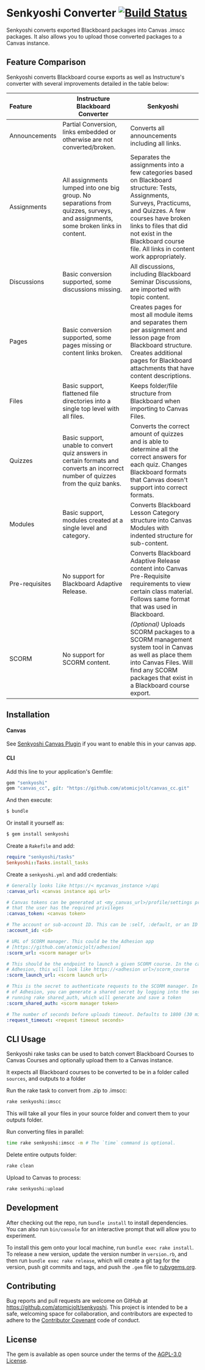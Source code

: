 # Senkyoshi Converter [![Build Status](https://travis-ci.org/atomicjolt/senkyoshi.svg?branch=master)](https://travis-ci.org/atomicjolt/senkyoshi)

Senkyoshi converts exported Blackboard packages into Canvas .imscc packages. It also allows you to upload those converted packages to a Canvas instance.

## Feature Comparison

Senkyoshi converts Blackboard course exports as well as Instructure's converter with several improvements detailed in the table below:

| Feature  | Instructure Blackboard Converter | Senkyoshi |
|:---------|----------------------------------|-----------|
| Announcements | Partial Conversion, links embedded or otherwise are not converted/broken. | Converts all announcements including all links. |
|Assignments|All assignments lumped into one big group.  No separations from quizzes, surveys, and assignments, some broken links in content.| Separates the assignments into a few categories based on Blackboard structure: Tests, Assignments, Surveys, Practicums, and Quizzes. A few courses have broken links to files that did not exist in the Blackboard course file. All links in content work appropriately. |
|Discussions|Basic conversion supported, some discussions missing.| All discussions, including Blackboard Seminar Discussions, are imported with topic content.|
|Pages|Basic conversion supported, some pages missing or content links broken.|Creates pages for most all module items and separates them per assignment and lesson page from Blackboard structure.  Creates additional pages for Blackboard attachments that have content descriptions.|
|Files|Basic support, flattened file directories into a single top level with all files. | Keeps folder/file structure from Blackboard when importing to Canvas Files. |
|Quizzes|Basic support, unable to convert quiz answers in certain formats and converts an incorrect number of quizzes from the quiz banks.| Converts the correct amount of quizzes and is able to determine all the correct answers for each quiz. Changes Blackboard formats that Canvas doesn't support into correct formats.|
|Modules|Basic support, modules created at a single level and category. | Converts Blackboard Lesson Category structure into Canvas Modules with indented structure for sub-content. |
|Pre-requisites|No support for Blackboard Adaptive Release.| Converts Blackboard Adaptive Release content into Canvas Pre-Requisite requirements to view certain class material. Follows same format that was used in Blackboard.|
|SCORM|No support for SCORM content.|*(Optional)* Uploads SCORM packages to a SCORM management system tool in Canvas as well as place them into Canvas Files. Will find any SCORM packages that exist in a Blackboard course export.|

## Installation

#### Canvas
See [Senkyoshi Canvas Plugin](https://github.com/atomicjolt/senkyoshi_canvas_plugin) if you want to enable this in your canvas app.

#### CLI
Add this line to your application's Gemfile:

```ruby
gem "senkyoshi"
gem "canvas_cc", git: "https://github.com/atomicjolt/canvas_cc.git"
```

And then execute:
```sh
$ bundle
```

Or install it yourself as:
```sh
$ gem install senkyoshi
```

Create a `Rakefile` and add:
```ruby
require "senkyoshi/tasks"
Senkyoshi::Tasks.install_tasks
```

Create a `senkyoshi.yml` and add credentials:
```yaml
# Generally looks like https://< mycanvas_instance >/api
:canvas_url: <canvas instance api url>

# Canvas tokens can be generated at <my_canvas_url>/profile/settings provided
# that the user has the required privileges
:canvas_token: <canvas token>

# The account or sub-account ID. This can be :self, :default, or an ID
:account_id: <id>

# URL of SCORM manager. This could be the Adhesion app
# [https://github.com/atomicjolt/adhesion]
:scorm_url: <scorm manager url>

# This should be the endpoint to launch a given SCORM course. In the case of
# Adhesion, this will look like https://<adhesion url>/scorm_course
:scorm_launch_url: <scorm launch url>

# This is the secret to authenticate requests to the SCORM manager. In the case
# of Adhesion, you can generate a shared secret by logging into the server and
# running rake shared_auth, which will generate and save a token
:scorm_shared_auth: <scorm manager token>

# The number of seconds before uploads timeout. Defaults to 1800 (30 minutes)
:request_timeout: <request timeout seconds>
```

## CLI Usage

Senkyoshi rake tasks can be used to batch convert Blackboard Courses to Canvas Courses and optionally upload them to a Canvas instance.

It expects all Blackboard courses to be converted to be in a folder called `sources`, and outputs to a folder

Run the rake task to convert from .zip to .imscc:
```bash
rake senkyoshi:imscc
```
This will take all your files in your source folder and convert them to your outputs folder.

Run converting files in parallel:
```bash
time rake senkyoshi:imscc -m # The `time` command is optional.
```

Delete entire outputs folder:
```bash
rake clean
```

Upload to Canvas to process:
```bash
rake senkyoshi:upload
```

## Development

After checking out the repo, run `bundle install` to install dependencies. You can also run `bin/console` for an interactive prompt that will allow you to experiment.

To install this gem onto your local machine, run `bundle exec rake install`. To release a new version, update the version number in `version.rb`, and then run `bundle exec rake release`, which will create a git tag for the version, push git commits and tags, and push the `.gem` file to [rubygems.org](https://rubygems.org).

## Contributing

Bug reports and pull requests are welcome on GitHub at https://github.com/atomicjolt/senkyoshi. This project is intended to be a safe, welcoming space for collaboration, and contributors are expected to adhere to the [Contributor Covenant](http://contributor-covenant.org) code of conduct.


## License

The gem is available as open source under the terms of the [AGPL-3.0 License](http://www.gnu.org/licenses/).

